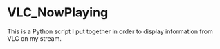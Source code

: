 # VLC_NowPlaying
This is a Python script I put together in order to display information from VLC on my stream.
